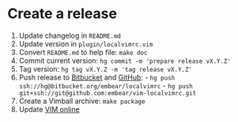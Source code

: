 # Create a release

  1. Update changelog in `README.md`
  2. Update version in `plugin/localvimrc.vim`
  3. Convert `README.md` to help file: `make doc`
  4. Commit current version: `hg commit -m 'prepare release vX.Y.Z'`
  5. Tag version: `hg tag vX.Y.Z -m 'tag release vX.Y.Z'`
  6. Push release to [Bitbucket] and [GitHub]:
    - `hg push ssh://hg@bitbucket.org/embear/localvimrc`
    - `hg push git+ssh://git@github.com:embear/vim-localvimrc.git`
  7. Create a Vimball archive: `make package`
  8. Update [VIM online]

[Bitbucket]: https://bitbucket.org/embear/localvimrc
[GitHub]: https://github.com/embear/vim-localvimrc
[VIM online]: http://www.vim.org/scripts/script.php?script_id=441

